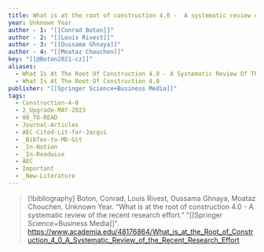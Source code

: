 ```yaml
---
title: What is at the root of construction 4.0 -  A systematic review of the recent research effort
year: Unknown Year
author - 1: "[[Conrad Boton]]"
author - 2: "[[Louis Rivest]]"
author - 3: "[[Oussama Ghnaya]]"
author - 4: "[[Moataz Chouchen]]"
key: "[[@Boton2021-cz]]"
aliases:
  - What Is At The Root Of Construction 4.0 - A Systematic Review Of The Recent Research Effort
  - What Is At The Root Of Construction 4.0
publisher: "[[Springer Science+Business Media]]"
tags:
  - Construction-4-0
  - 2_Upgrade-MAY-2023
  - 00_TO-READ
  - Journal-Articles
  - AEC-Cited-Lit-for-Jacqui
  - _BibTex-to-MD-Git
  - _In-Notion
  - _In-Readwise
  - AEC
  - Important
  - _New-Literature
---
```


> [!bibliography]
> Boton, Conrad, Louis Rivest, Oussama Ghnaya, Moataz Chouchen. Unknown Year. “What is at the root of construction 4.0 -  A systematic review of the recent research effort.” "[[Springer Science+Business Media]]". https://www.academia.edu/48176864/What_is_at_the_Root_of_Construction_4_0_A_Systematic_Review_of_the_Recent_Research_Effort